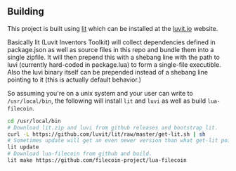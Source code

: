 ## Building

This project is built using [lit](https://github.com/luvit/lit) which can be installed at the [luvit.io](http://luvit.io/install.html) website.

Basically lit (Luvit Inventors Toolkit) will collect dependencies defined in package.json as well as source files in this repo and bundle them into a single zipfile.  It will then prepend this with a shebang line with the path to luvi (currently hard-coded in package.lua) to form a single-file executible. Also the luvi binary itself can be prepended instead of a shebang line pointing to it (this is actually default behavior.)

So assuming you're on a unix system and your user can write to `/usr/local/bin`, the following will install `lit` and `luvi` as well as build `lua-filecoin`.

```sh
cd /usr/local/bin
# Download lit.zip and luvi from github releases and bootstrap lit.
curl -L https://github.com/luvit/lit/raw/master/get-lit.sh | sh
# Sometimes update will get an even newer version than what get-lit points to.
lit update
# Download lua-filecoin from github and build.
lit make https://github.com/filecoin-project/lua-filecoin
```



